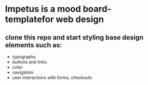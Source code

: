 # Impetus is a mood board-templatefor web design

## clone this repo and start styling base design elements such as:

* typography
* buttons and links
* color
* navigation
* user interactions with forms, checkouts
